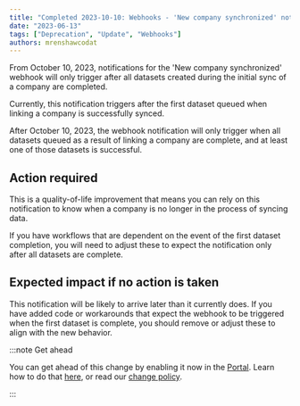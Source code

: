 ```yaml
---
title: "Completed 2023-10-10: Webhooks - 'New company synchronized' notification triggers after all datasets are complete"
date: "2023-06-13"
tags: ["Deprecation", "Update", "Webhooks"]
authors: mrenshawcodat
---
```


From October 10, 2023, notifications for the 'New company synchronized' webhook will only trigger after all datasets created during the initial sync of a company are completed.

<!--truncate-->

Currently, this notification triggers after the first dataset queued when linking a company is successfully synced. 

After October 10, 2023, the webhook notification will only trigger when all datasets queued as a result of linking a company are complete, and at least one of those datasets is successful. 


## Action required

This is a quality-of-life improvement that means you can rely on this notification to know when a company is no longer in the process of syncing data. 

If you have workflows that are dependent on the event of the first dataset completion, you will need to adjust these to expect the notification only after all datasets are complete.


## Expected impact if no action is taken

This notification will be likely to arrive later than it currently does. If you have added code or workarounds that expect the webhook to be triggered when the first dataset is complete, you should remove or adjust these to align with the new behavior. 

:::note Get ahead

You can get ahead of this change by enabling it now in the [Portal](https://app.codat.io/developers/api-deprecations). Learn how to do that [here](https://docs.codat.io/configure/portal/developers), or read our [change policy](https://docs.codat.io/using-the-api/change-policy).

:::
